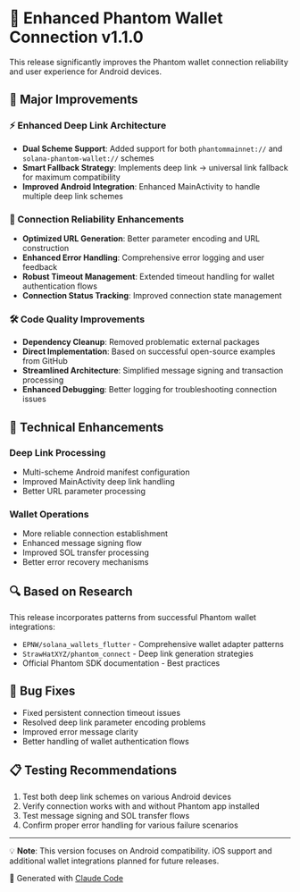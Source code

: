 # 🚀 Enhanced Phantom Wallet Connection v1.1.0

This release significantly improves the Phantom wallet connection reliability and user experience for Android devices.

## 🎯 Major Improvements

### ⚡ Enhanced Deep Link Architecture
- **Dual Scheme Support**: Added support for both `phantommainnet://` and `solana-phantom-wallet://` schemes
- **Smart Fallback Strategy**: Implements deep link → universal link fallback for maximum compatibility
- **Improved Android Integration**: Enhanced MainActivity to handle multiple deep link schemes

### 🔧 Connection Reliability Enhancements
- **Optimized URL Generation**: Better parameter encoding and URL construction
- **Enhanced Error Handling**: Comprehensive error logging and user feedback
- **Robust Timeout Management**: Extended timeout handling for wallet authentication flows
- **Connection Status Tracking**: Improved connection state management

### 🛠️ Code Quality Improvements
- **Dependency Cleanup**: Removed problematic external packages
- **Direct Implementation**: Based on successful open-source examples from GitHub
- **Streamlined Architecture**: Simplified message signing and transaction processing
- **Enhanced Debugging**: Better logging for troubleshooting connection issues

## 📱 Technical Enhancements

### Deep Link Processing
- Multi-scheme Android manifest configuration
- Improved MainActivity deep link handling
- Better URL parameter processing

### Wallet Operations
- More reliable connection establishment
- Enhanced message signing flow
- Improved SOL transfer processing
- Better error recovery mechanisms

## 🔍 Based on Research
This release incorporates patterns from successful Phantom wallet integrations:
- `EPNW/solana_wallets_flutter` - Comprehensive wallet adapter patterns
- `StrawHatXYZ/phantom_connect` - Deep link generation strategies
- Official Phantom SDK documentation - Best practices

## 🐛 Bug Fixes
- Fixed persistent connection timeout issues
- Resolved deep link parameter encoding problems
- Improved error message clarity
- Better handling of wallet authentication flows

## 📋 Testing Recommendations
1. Test both deep link schemes on various Android devices
2. Verify connection works with and without Phantom app installed
3. Test message signing and SOL transfer flows
4. Confirm proper error handling for various failure scenarios

---

💡 **Note**: This version focuses on Android compatibility. iOS support and additional wallet integrations planned for future releases.

🤖 Generated with [Claude Code](https://claude.ai/code)